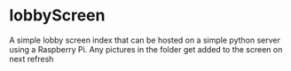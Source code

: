# lobbyScreen
A simple lobby screen index that can be hosted on a simple python server using a Raspberry Pi. Any pictures in the folder get added to the screen on next refresh
